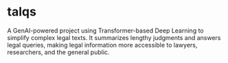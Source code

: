 # talqs
A GenAI-powered project using Transformer-based Deep Learning to simplify complex legal texts. It summarizes lengthy judgments and answers legal queries, making legal information more accessible to lawyers, researchers, and the general public.
